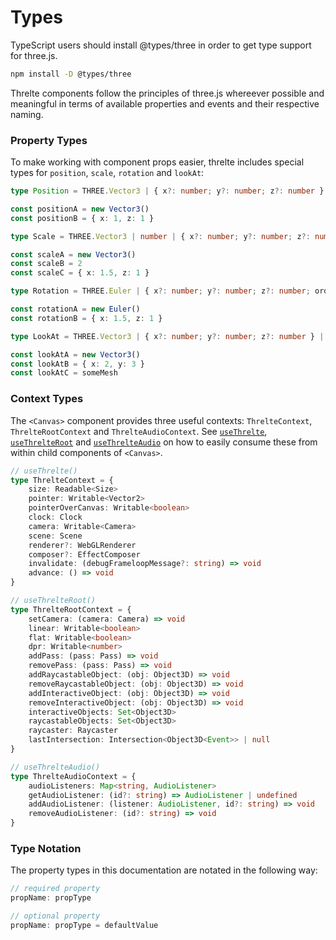 # Types

TypeScript users should install @types/three in order to get type support for three.js.

```bash copy
npm install -D @types/three
```

Threlte components follow the principles of three.js whereever possible and meaningful in terms of available properties and events and their respective naming.

### Property Types

To make working with component props easier, threlte includes special types for `position`, `scale`, `rotation` and `lookAt`:

```ts
type Position = THREE.Vector3 | { x?: number; y?: number; z?: number }

const positionA = new Vector3()
const positionB = { x: 1, z: 1 }

type Scale = THREE.Vector3 | number | { x?: number; y?: number; z?: number }

const scaleA = new Vector3()
const scaleB = 2
const scaleC = { x: 1.5, z: 1 }

type Rotation = THREE.Euler | { x?: number; y?: number; z?: number; order?: THREE.Euler['order'] }

const rotationA = new Euler()
const rotationB = { x: 1.5, z: 1 }

type LookAt = THREE.Vector3 | { x?: number; y?: number; z?: number } | THREE.Object3D

const lookAtA = new Vector3()
const lookAtB = { x: 2, y: 3 }
const lookAtC = someMesh
```

### Context Types

The `<Canvas>` component provides three useful contexts: `ThrelteContext`, `ThrelteRootContext` and `ThrelteAudioContext`.
See [`useThrelte`](/hooks/01-use-threlte), [`useThrelteRoot`](/hooks/02-use-threlte-root) and [`useThrelteAudio`](/hooks/03-use-threlte-audio) on how to easily consume these from within child components of `<Canvas>`.

```ts
// useThrelte()
type ThrelteContext = {
	size: Readable<Size>
	pointer: Writable<Vector2>
	pointerOverCanvas: Writable<boolean>
	clock: Clock
	camera: Writable<Camera>
	scene: Scene
	renderer?: WebGLRenderer
	composer?: EffectComposer
	invalidate: (debugFrameloopMessage?: string) => void
	advance: () => void
}

// useThrelteRoot()
type ThrelteRootContext = {
	setCamera: (camera: Camera) => void
	linear: Writable<boolean>
	flat: Writable<boolean>
	dpr: Writable<number>
	addPass: (pass: Pass) => void
	removePass: (pass: Pass) => void
	addRaycastableObject: (obj: Object3D) => void
	removeRaycastableObject: (obj: Object3D) => void
	addInteractiveObject: (obj: Object3D) => void
	removeInteractiveObject: (obj: Object3D) => void
	interactiveObjects: Set<Object3D>
	raycastableObjects: Set<Object3D>
	raycaster: Raycaster
	lastIntersection: Intersection<Object3D<Event>> | null
}

// useThrelteAudio()
type ThrelteAudioContext = {
	audioListeners: Map<string, AudioListener>
	getAudioListener: (id?: string) => AudioListener | undefined
	addAudioListener: (listener: AudioListener, id?: string) => void
	removeAudioListener: (id?: string) => void
}
```

### Type Notation

The property types in this documentation are notated in the following way:

```ts
// required property
propName: propType

// optional property
propName: propType = defaultValue
```
